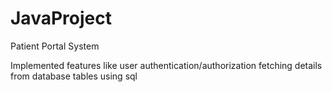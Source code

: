 # JavaProject
Patient Portal System

Implemented features like user authentication/authorization fetching details from database tables using sql
